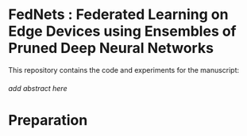 # FedNets : Federated Learning on Edge Devices using Ensembles of Pruned Deep Neural Networks

This repository contains the code and experiments for the manuscript:

###### add abstract here

# Preparation



